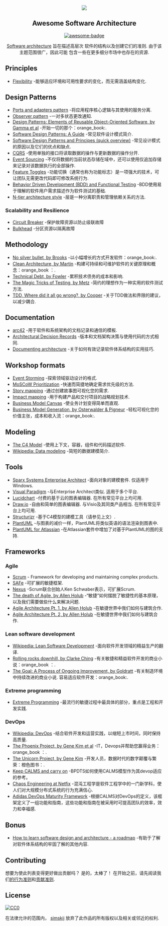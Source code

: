 <div class="github-widget" data-repo="simskij/awesome-software-architecture"></div>
<script async src="https://pagead2.googlesyndication.com/pagead/js/adsbygoogle.js"></script><ins class="adsbygoogle" style="display:block" data-ad-client="ca-pub-6890694312814945" data-ad-slot="5473692530" data-ad-format="auto"  data-full-width-responsive="true"></ins>
<div align="center">

<img src="https://raw.githubusercontent.com/simskij/awesome-software-architecture/master/./banner.png" />

## Awesome Software Architecture<br/>
  
[![awesome-badge](https://awesome.re/badge.svg)](https://awesome.re)
  
[Software architecture](https://en.wikipedia.org/wiki/Software_architecture) 旨在描述高层次 
软件的结构以及创建它们的准则. 由于该主题范围很广，因此可能 
包含一些在更多细分市场中也存在的资源. 
  
</div>



## Principles
- [Flexibility](https://medium.com/faun/flexibility-a-software-architecture-principle-6eafe045a1d4) -能够适应环境和可用性要求的变化，而无需涵盖结构变化.

## Design Patterns
- [Ports and adapters pattern](https://jmgarridopaz.github.io/content/hexagonalarchitecture.html) -将应用程序核心逻辑与其使用的服务分离.
- [Observer pattern](https://medium.com/datadriveninvestor/design-patterns-a-quick-guide-to-observer-pattern-d0622145d6c2) -一对多状态更改通知.
- [Design Patterns: Elements of Reusable Object-Oriented Software, by Gamma et al](https://www.amazon.com/Design-Patterns-Elements-Reusable-Object-Oriented/dp/0201633612/) -开始一切的那个：orange_book:.
- [Software Design Patterns: A Guide](https://airbrake.io/blog/design-patterns/software-design-patterns-guide) -常见软件设计模式简介.
- [Software Design Patterns and Principes (quick overview)](https://www.youtube.com/watch?v=WV2Ed1QTst8) -常见设计模式的原因以及它们的优点和缺点.
- [CQRS](https://docs.microsoft.com/en-us/azure/architecture/patterns/cqrs) -使用单独的接口将读取数据的操作与更新数据的操作分开.
- [Event Sourcing](https://docs.microsoft.com/en-us/azure/architecture/patterns/event-sourcing) -不仅将数据的当前状态存储在域中，还可以使用仅追加存储来记录对该数据执行的全部操作.
- [Feature Toggles](https://www.martinfowler.com/articles/feature-toggles.html) -功能切换（通常也称为功能标志）是一项强大的技术，可让团队无需更改代码即可修改系统行为.
- [Behavior Driven Development (BDD) and Functional Testing](https://medium.com/javascript-scene/behavior-driven-development-bdd-and-functional-testing-62084ad7f1f2) -BDD使用易于理解的软件用户需求描述作为软件测试的基础.
- [N-tier architecture style](https://docs.microsoft.com/en-us/azure/architecture/guide/architecture-styles/n-tier) -层是一种分离职责和管理依赖关系的方法.

### Scalability and Resilience
- [Circuit Breaker](https://martinfowler.com/bliki/CircuitBreaker.html) -保护故障资源以防止级联故障
- [Bulkhead](https://docs.microsoft.com/en-us/azure/architecture/patterns/bulkhead) -分区资源以隔离故障

## Methodology

- [No silver bullet, by Brooks](http://worrydream.com/refs/Brooks-NoSilverBullet.pdf) -以小幅增长的方式开发软件：orange_book:.
- [Clean Architecture, by Martin](https://www.amazon.com/Clean-Architecture-Craftsmans-Software-Structure/dp/0134494164) -构建可持续和可维护软件的关键原理和概念：orange_book ：.
- [Technical Debt, by Fowler](https://martinfowler.com/bliki/TechnicalDebt.html) -累积技术债务的成本和影响.
- [The Magic Tricks of Testing, by Metz](https://www.youtube.com/watch?v=URSWYvyc42M) -简约的理想作为一种实用的软件测试方法.
- [TDD, Where did it all go wrong?, by Cooper](https://www.infoq.com/presentations/tdd-original/) -关于TDD做法和界限的建议，以减少耦合.

## Documentation

- [arc42](https://arc42.org/) -用于软件和系统架构的文档记录和通信的模板.
- [Architectural Decision Records](https://adr.github.io/) -版本和文档架构决策与使用代码的方式相同.
- [Documenting architecture](https://dzone.com/articles/documenting-architecture-1) -关于如何有效记录软件体系结构的实用技巧.


## Workshop formats

- [Event Storming](https://www.eventstorming.com/) -探索领域驱动设计的格式.
- [MoSCoW Prioritization](https://www.knowledgehut.com/blog/agile/how-to-prioritise-requirements-with-the-moscow-technique) -快速而简捷地确定需求优先级的方法.
- [Story mapping](https://www.jpattonassociates.com/wp-content/uploads/2015/03/story_mapping.pdf) -通过创建故事图可视化您的需求.
- [Impact mapping](https://www.impactmapping.org/) -用于构建产品和交付项目的战略规划技术.
- [Business Model Canvas](https://en.wikipedia.org/wiki/Business_Model_Canvas) -使业务计划变得简单而直观.
- [Business Model Generation, by Osterwalder & Pigneur](https://www.amazon.com/Business-Model-Generation-Visionaries-Challengers/dp/0470876417) -轻松可视化您的价值主张，成本和收入流：orange_book:.

## Modeling

- [The C4 Model](https://c4model.com/) -使用上下文，容器，组件和代码描述软件.
- [Wikipedia: Data modeling](https://en.wikipedia.org/wiki/Data_modeling) -简短的数据建模简介.

## Tools

- [Sparx Systems Enterprise Architect](https://sparxsystems.com/products/ea/index.html)  -面向对象的建模套件. 仅适用于Windows.
- [Visual Paradigm](https://www.visual-paradigm.com/)  -与Enterprise Architect类似. 适用于多个平台.
- [Lucidchart](https://www.lucidchart.com)  -付费的基于云的图表编辑器. 在所有常见平台上均可用.
- [Draw.io](https://www.draw.io)  -自由和简单的图表编辑器. 与Visio及其同类产品相当. 在所有常见平台上均可用.
- [Structurizr](https://structurizr.com) -基于C4模型的建模工具（请参见上文）.
- [PlantUML](http://plantuml.com/) -与图表的减价一样，PlantUML将类似英语的语法渲染到图表中.
- [PlantUML for Atlassian](https://marketplace.atlassian.com/apps/1215115/plantuml-for-confluence-cloud?hosting=cloud&tab=overview) -在Atlassian套件中增加了对基于PlantUML的图的支持.

## Frameworks

### Agile

- [Scrum](https://www.scrumguides.org/) - Framework for developing and maintaining complex products.
- [SAFe](https://www.scaledagileframework.com/) -可扩展的敏捷框架.
- [Nexus](https://www.scrum.org/resources/scaling-scrum) -Scrum联合创始人Ken Schwaber表示，可扩展Scrum. 
- [The death of Agile, by Allen Holub](https://www.youtube.com/watch?v=HZyRQ8Uhhmk&feature=youtu.be) -“敏捷”如何摆脱了敏捷性的基本原理，以及我们需要做些什么来解决问题.
- [Agile Architecture Pt. 1, by Allen Holub](https://www.youtube.com/watch?v=0kRCFVGpX7k) -在敏捷世界中我们如何与建筑合作. 
- [Agile Architecture Pt. 2, by Allen Holub](https://www.youtube.com/watch?v=txbS0WJC1bo) -在敏捷世界中我们如何与建筑合作. 
### Lean software development

- [Wikipedia: Lean Software Development](https://en.wikipedia.org/wiki/Lean_software_development) -面向软件开发领域的精益生产的翻译.
- [Rolling rocks downhill, by Clarke Ching](https://www.amazon.com/Rolling-Rocks-Downhill-Software-Projects/dp/1505446511) -有关敏捷和精益软件开发的商业小说：orange_book ：.
- [The Goal: A Process of Ongoing Improvement, by Goldratt](https://www.amazon.com/Goal-Process-Ongoing-Improvement/dp/0884270610)  -有关制造环境中持续改进的商业小说. 容易适应软件开发：orange_book:.
### Extreme programming

- [Extreme Programming](http://www.extremeprogramming.org/) -最流行的敏捷过程中最具体的部分，重点是工程和开发实践.

### DevOps

- [Wikipedia: DevOps](https://en.wikipedia.org/wiki/DevOps) -结合软件开发和运营实践，以缩短上市时间，同时保持高质量.
- [The Phoenix Project, by Gene Kim et al](https://www.amazon.com/Phoenix-Project-DevOps-Helping-Business/dp/0988262592) -IT，Devops并帮助您赢得业务：orange_book ：.
- [The Unicorn Project, by Gene Kim](https://www.amazon.com/Unicorn-Project-Developers-Disruption-Thriving-ebook/dp/B07QT9QR41) -开发人员，数据时代的数字颠覆与繁荣：橙色图书：.
- [Keep CALMS and carry on](https://dwpdigital.blog.gov.uk/2019/03/25/keep-calms-and-carry-on-how-we-do-devops/) -BPDTS如何使用CALMS模型作为其devop适应的参考。 
- [Chaos Engineering at Netfix](https://www.youtube.com/watch?v=6ilMZqKdMMU) -混沌工程学是软件工程学中的一门新学科，使人们对大规模分布式系统的行为充满信心. 
- [Adidas DevOps Maturity Framework](https://github.com/adidas/adidas-devops-maturity-framework) -根据CALMS对DevOps的定义，该框架定义了一组功能和指南，这些功能和指南在被采用时可提高团队的效率，效力和幸福感.
## Bonus

- [How to learn software design and architecture - a roadmap](https://www.freecodecamp.org/news/software-design/) -有助于了解对软件体系结构的牢固了解的其他内容.

## Contributing

想要为使此列表变得更好做出贡献吗？ 是的，太棒了！ 在开始之前，请先阅读我们<a href="code_of_conduct.md">的行为准则</a>和<a href="contributing.md">贡献准则</a>.

## License

[![CC0](http://mirrors.creativecommons.org/presskit/buttons/88x31/svg/cc-zero.svg)](https://creativecommons.org/publicdomain/zero/1.0/)

在法律允许的范围内， [simskij](https://github.com/simskij) 放弃了此作品的所有版权以及相关或邻近的权利.
